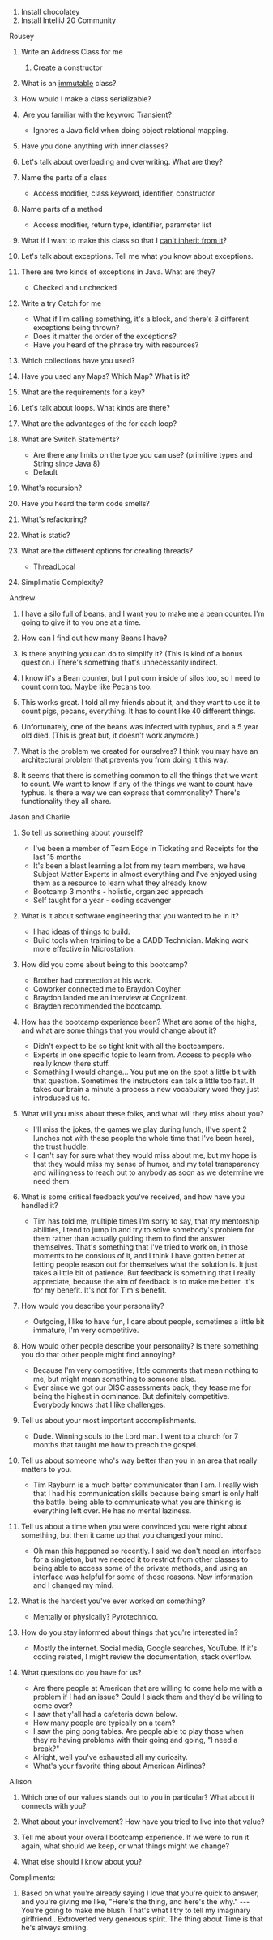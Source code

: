 1. Install chocolatey
2. Install IntelliJ 20 Community

Rousey
1. Write an Address Class for me
    1. Create a constructor

2. What is an [immutable](https://www.geeksforgeeks.org/create-immutable-class-java/) class?

3. How would I make a class serializable?
4.  Are you familiar with the keyword Transient?

    - Ignores a Java field when doing object relational mapping.

5. Have you done anything with inner classes?
6. Let's talk about overloading and overwriting. What are they?
7. Name the parts of a class

    - Access modifier, class keyword, identifier, constructor

8. Name parts of a method

    - Access modifier, return type, identifier, parameter list

9. What if I want to make this class so that I [can't inherit from it](https://docs.oracle.com/javase/tutorial/java/IandI/summaryinherit.html)?

10. Let's talk about exceptions. Tell me what you know about exceptions.
11. There are two kinds of exceptions in Java. What are they?

    - Checked and unchecked

12. Write a try Catch for me

    - What if I'm calling something, it's a block, and there's 3 different exceptions being thrown?
    - Does it matter the order of the exceptions?
    - Have you heard of the phrase try with resources?

13. Which collections have you used?
14. Have you used any Maps? Which Map? What is it?
15. What are the requirements for a key?
16. Let's talk about loops. What kinds are there?
17. What are the advantages of the for each loop?
18. What are Switch Statements?

    - Are there any limits on the type you can use? (primitive types and String since Java 8)
    - Default

19. What's recursion?
20. Have you heard the term code smells?
21. What's refactoring?
22. What is static?
23. What are the different options for creating threads?

    - ThreadLocal

24. Simplimatic Complexity?

Andrew

1. I have a silo full of beans, and I want you to make me a bean counter. I'm going to give it to you one at a time.

2. How can I find out how many Beans I have?

3. Is there anything you can do to simplify it? (This is kind of a bonus question.) There's something that's unnecessarily indirect.

4. I know it's a Bean counter, but I put corn inside of silos too, so I need to count corn too. Maybe like Pecans too.

5. This works great. I told all my friends about it, and they want to use it to count pigs, pecans, everything. It has to count like 40 different things.

6. Unfortunately, one of the beans was infected with typhus, and a 5 year old died. (This is great but, it doesn't work anymore.)

7. What is the problem we created for ourselves? I think you may have an architectural problem that prevents you from doing it this way.

8. It seems that there is something common to all the things that we want to count. We want to know if any of the things we want to count have typhus. Is there a way we can express that commonality? There's functionality they all share.

Jason and Charlie
1. So tell us something about yourself?

    - I've been a member of Team Edge in Ticketing and Receipts for the last 15 months
    - It's been a blast learning a lot from my team members, we have Subject Matter Experts in almost everything and I've enjoyed using them as a resource to learn what they already know.
    - Bootcamp 3 months - holistic, organized approach
    - Self taught for a year - coding scavenger

2. What is it about software engineering that you wanted to be in it?

    - I had ideas of things to build.
    - Build tools when training to be a CADD Technician. Making work more effective in Microstation.

3. How did you come about being to this bootcamp?

    - Brother had connection at his work.
    - Coworker connected me to Braydon Coyher.
    - Braydon landed me an interview at Cognizent.
    - Brayden recommended the bootcamp.

4. How has the bootcamp experience been? What are some of the highs, and what are some things that you would change about it?

    - Didn't expect to be so tight knit with all the bootcampers.
    - Experts in one specific topic to learn from. Access to people who really know there stuff.
    - Something I would change... You put me on the spot a little bit with that question. Sometimes the instructors can talk a little too fast. It takes our brain a minute a process a new vocabulary word they just introduced us to.

5. What will you miss about these folks, and what will they miss about you?

    - I'll miss the jokes, the games we play during lunch, (I've spent 2 lunches not with these people the whole time that I've been here), the trust huddle.
    - I can't say for sure what they would miss about me, but my hope is that they would miss my sense of humor, and my total transparency and willingness to reach out to anybody as soon as we determine we need them.

6. What is some critical feedback you've received, and how have you handled it?

    - Tim has told me, multiple times I'm sorry to say, that my mentorship abilities, I tend to jump in and try to solve somebody's problem for them rather than actually guiding them to find the answer themselves. That's something that I've tried to work on, in those moments to be consious of it, and I think I have gotten better at letting people reason out for themselves what the solution is. It just takes a little bit of patience. But feedback is something that I really appreciate, because the aim of feedback is to make me better. It's for my benefit. It's not for Tim's benefit.

7. How would you describe your personality?

    - Outgoing, I like to have fun, I care about people, sometimes a little bit immature, I'm very competitive.

8. How would other people describe your personality? Is there something you do that other people might find annoying?

    - Because I'm very competitive, little comments that mean nothing to me, but might mean something to someone else.
    - Ever since we got our DISC assessments back, they tease me for being the highest in dominance. But definitely competitive. Everybody knows that I like challenges.

9. Tell us about your most important accomplishments.

    - Dude. Winning souls to the Lord man. I went to a church for 7 months that taught me how to preach the gospel.

10. Tell us about someone who's way better than you in an area that really matters to you.

    - Tim Rayburn is a much better communicator than I am. I really wish that I had his communication skills because being smart is only half the battle. being able to communicate what you are thinking is everything left over. He has no mental laziness.

11. Tell us about a time when you were convinced you were right about something, but then it came up that you changed your mind.

    - Oh man this happened so recently. I said we don't need an interface for a singleton, but we needed it to restrict from other classes to being able to access some of the private methods, and using an interface was helpful for some of those reasons. New information and I changed my mind.

12. What is the hardest you've ever worked on something?

    - Mentally or physically? Pyrotechnico.

13. How do you stay informed about things that you're interested in?

    - Mostly the internet. Social media, Google searches, YouTube. If it's coding related, I might review the documentation, stack overflow.

14. What questions do you have for us?

    - Are there people at American that are willing to come help me with a problem if I had an issue? Could I slack them and they'd be willing to come over?
    - I saw that y'all had a cafeteria down below.
    - How many people are typically on a team?
    - I saw the ping pong tables. Are people able to play those when they're having problems with their going and going, "I need a break?"
    - Alright, well you've exhausted all my curiosity.
    - What's your favorite thing about American Airlines?

Allison

1. Which one of our values stands out to you in particular? What about it connects with you?

2. What about your involvement? How have you tried to live into that value?

3. Tell me about your overall bootcamp experience. If we were to run it again, what should we keep, or what things might we change?

4. What else should I know about you?

Compliments:

1. Based on what you're already saying I love that you're quick to answer, and you're giving me like, "Here's the thing, and here's the why." --- You're going to make me blush. That's what I try to tell my imaginary girlfriend.. Extroverted very generous spirit. The thing about Time is that he's always smiling.